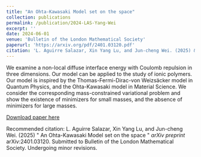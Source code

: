 ```yaml
---
title: "An Ohta-Kawasaki Model set on the space"
collection: publications
permalink: /publication/2024-LAS-Yang-Wei
excerpt: ''
date: 2024-06-01
venue: 'Bulletin of the London Mathematical Society'
paperurl: 'https://arxiv.org/pdf/2401.03120.pdf'
citation: 'L. Aguirre Salazar, Xin Yang Lu, and Jun-cheng Wei. (2025) &quot; An Ohta-Kawasaki Model set on the space &quot; <i>arXiv preprint</i> arXiv:2401.03120. Submitted to Bulletin of the London Mathematical Society. Undergoing minor revisions.'
---
```

We examine a non-local diffuse interface energy with Coulomb repulsion in three dimensions. Our model can be applied to the study of ionic polymers. Our model is inspired by the Thomas-Fermi-Dirac-von Weizsäcker model in Quantum Physics, and the Ohta-Kawasaki model in Material Science. We consider the corresponding mass-constrained variational problem and show the existence of minimizers for small masses, and the absence of minimizers for large masses.

[Download paper here](http://laguirresalazar.github.io/files/OKspace.pdf)

Recommended citation: L. Aguirre Salazar, Xin Yang Lu, and Jun-cheng Wei. (2025) &quot; An Ohta-Kawasaki Model set on the space &quot; <i>arXiv preprint</i> arXiv:2401.03120. Submitted to Bulletin of the London Mathematical Society. Undergoing minor revisions.
